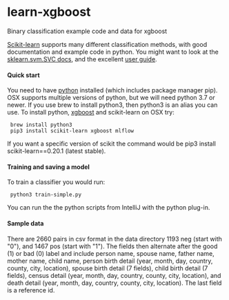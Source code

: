 # learn-xgboost
Binary classification example code and data for xgboost

[Scikit-learn](http://scikit-learn.org/stable/) supports many different classification methods, with good documentation and example code in python.  You might want to look at the [sklearn.svm.SVC docs](https://scikit-learn.org/stable/modules/generated/sklearn.svm.SVC.html), and the excellent [user guide](https://scikit-learn.org/stable/modules/svm.html#svm-classification).

#### Quick start

You need to have [python](https://www.python.org/) installed (which includes package manager pip).  OSX supports multiple versions of python, but we will need python 3.7 or newer.  If you use brew to install python3, then python3 is an alias you can use.  To install python, [xgboost](https://xgboost.readthedocs.io/en/latest/python/python_api.html#module-xgboost.sklearn) and scikit-learn on OSX try:

     brew install python3
     pip3 install scikit-learn xgboost mlflow

If you want a specific version of scikit the command would be pip3 install scikit-learn==0.20.1 (latest stable).

#### Training and saving a model
To train a classifier you would run:

     python3 train-simple.py

You can run the the python scripts from IntelliJ with the python plug-in.

#### Sample data

There are 2660 pairs in csv format in the data directory 1193 neg (start with "0"), and 1467 pos (start with "1").  The fields then alternate after the good (1) or bad (0) label and include person name, spouse name, father name, mother name, child name, person birth detail (year, month, day, country, county, city, location), spouse birth detail (7 fields), child birth detail (7 fields), census detail (year, month, day, country, county, city, location), and death detail (year, month, day, country, county, city, location).  The last field is a reference id.
